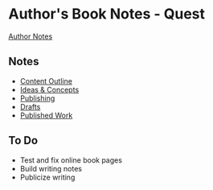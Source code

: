 # Author's Book Notes - Quest

[Author Notes](../writing/Index)

## Notes

* [Content Outline](Outline)
* [Ideas & Concepts](Ideas)
* [Publishing](Publishing)
* [Drafts](Drafts)
* [Published Work](https://seamansguide.com/book/2)

## To Do

* Test and fix online book pages
* Build writing notes
* Publicize writing

